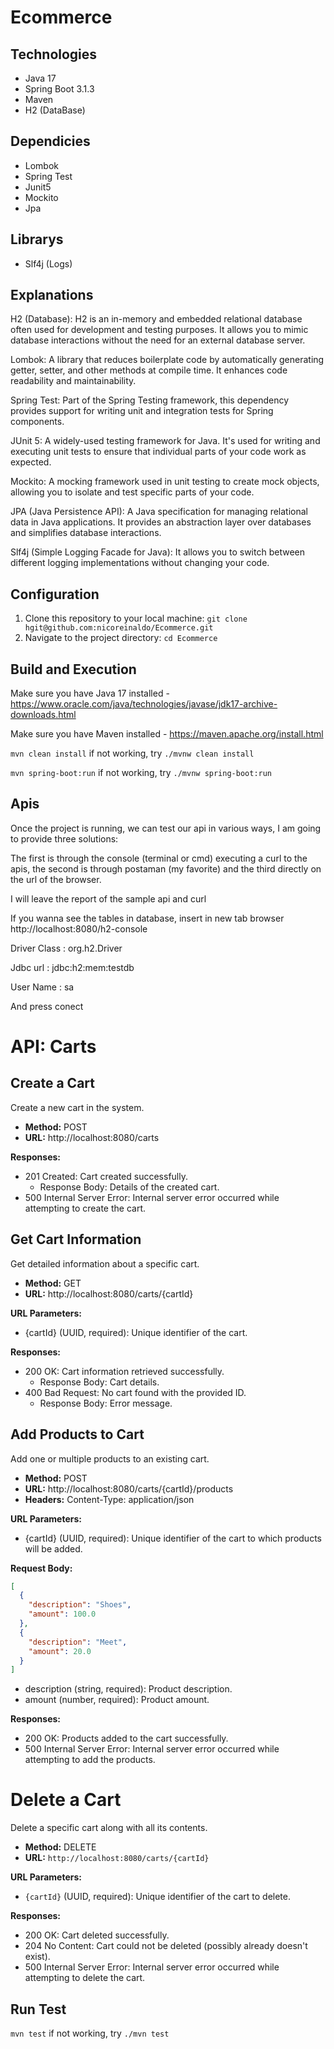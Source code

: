 # Ecommerce

## Technologies
* Java 17 
* Spring Boot 3.1.3
* Maven 
* H2 (DataBase)

## Dependicies  
* Lombok
* Spring Test
* Junit5
* Mockito
* Jpa

## Librarys   
* Slf4j (Logs)

## Explanations

H2 (Database): H2 is an in-memory and embedded relational database often used for development and testing purposes. It allows you to mimic database interactions without the need for an external database server.

Lombok: A library that reduces boilerplate code by automatically generating getter, setter, and other methods at compile time. It enhances code readability and maintainability.

Spring Test: Part of the Spring Testing framework, this dependency provides support for writing unit and integration tests for Spring components.

JUnit 5: A widely-used testing framework for Java. It's used for writing and executing unit tests to ensure that individual parts of your code work as expected.

Mockito: A mocking framework used in unit testing to create mock objects, allowing you to isolate and test specific parts of your code.

JPA (Java Persistence API): A Java specification for managing relational data in Java applications. It provides an abstraction layer over databases and simplifies database interactions.

Slf4j (Simple Logging Facade for Java): It allows you to switch between different logging implementations without changing your code.

## Configuration

1. Clone this repository to your local machine: `git clone hgit@github.com:nicoreinaldo/Ecommerce.git`
2. Navigate to the project directory: `cd Ecommerce`

## Build and Execution

Make sure you have Java 17 installed - https://www.oracle.com/java/technologies/javase/jdk17-archive-downloads.html

Make sure you have Maven installed - https://maven.apache.org/install.html

`mvn clean install` if not working, try  `./mvnw clean install`

`mvn spring-boot:run` if not working, try `./mvnw spring-boot:run`


## Apis

Once the project is running, we can test our api in various ways, I am going to provide three solutions:

The first is through the console (terminal or cmd) executing a curl to the apis, the second is through postaman (my favorite) and the third directly on the url of the browser.

I will leave the report of the sample api and curl

If you wanna see the tables in database, insert in new tab browser http://localhost:8080/h2-console

Driver Class   : org.h2.Driver

Jdbc url       : jdbc:h2:mem:testdb 

User Name      : sa

And press conect

# API: Carts

## Create a Cart
Create a new cart in the system.

- **Method:** POST
- **URL:** http://localhost:8080/carts

**Responses:**
- 201 Created: Cart created successfully.
  - Response Body: Details of the created cart.
- 500 Internal Server Error: Internal server error occurred while attempting to create the cart.

## Get Cart Information
Get detailed information about a specific cart.

- **Method:** GET
- **URL:** http://localhost:8080/carts/{cartId}

**URL Parameters:**
- {cartId} (UUID, required): Unique identifier of the cart.

**Responses:**
- 200 OK: Cart information retrieved successfully.
  - Response Body: Cart details.
- 400 Bad Request: No cart found with the provided ID.
  - Response Body: Error message.

## Add Products to Cart
Add one or multiple products to an existing cart.

- **Method:** POST
- **URL:** http://localhost:8080/carts/{cartId}/products
- **Headers:** Content-Type: application/json

**URL Parameters:**
- {cartId} (UUID, required): Unique identifier of the cart to which products will be added.

**Request Body:**
```json
[
  {
    "description": "Shoes",
    "amount": 100.0
  },
  {
    "description": "Meet",
    "amount": 20.0
  }
]
```

* description (string, required): Product description.
* amount (number, required): Product amount.

**Responses:**
- 200 OK: Products added to the cart successfully.
- 500 Internal Server Error: Internal server error occurred while attempting to add the products.


# Delete a Cart

Delete a specific cart along with all its contents.

- **Method:** DELETE
- **URL:** `http://localhost:8080/carts/{cartId}`

**URL Parameters:**
- `{cartId}` (UUID, required): Unique identifier of the cart to delete.

**Responses:**
- 200 OK: Cart deleted successfully.
- 204 No Content: Cart could not be deleted (possibly already doesn't exist).
- 500 Internal Server Error: Internal server error occurred while attempting to delete the cart.

## Run Test

`mvn test` if not working, try  `./mvn test`
  


